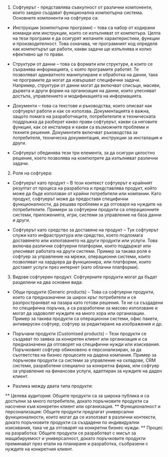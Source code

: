 1. Софтуерът - представлява съвкупност от различни компоненти, които заедно създават функционална компютърна система. Основните компоненти на софтуера са:

* Инструкции (компютърни програми) – това са набор от кодирани команди или инструкции, които се изпълняват от компютъра. Целта на тези програми е да осигурят желаните характеристики, функции    и производителност. Това означава, че програмният код определя как компютърът ще работи, какви задачи ще изпълнява и колко ефективно ще го прави.

* Структури от данни – това са формати или структури, в които се съхранява информацията, с която програмите работят. Те позволяват адекватното манипулиране и обработка на данни, така че 
  програмите да могат да извършват специфични задачи. Например, структури от данни могат да включват списъци, масиви, дървета и други форми на организация на данни, които улесняват достъпа, 
  управлението и модификацията на информацията.

* Документи – това са текстове и ръководства, които описват как софтуерът работи и как се използва. Документацията е важна, защото помага на разработчиците, потребителите и техническата 
  поддръжка да разберат какво прави софтуерът, какви са неговите функции, как се инсталира и какви са възможните проблеми и техните решения. Документите включват ръководства за потребителя, 
  техническа документация, инструкции за инсталация и други.
  
* Софтуерът обединява тези три елемента, за да осигури цялостно решение, което позволява на компютрите да изпълняват различни задачи.

2. Роля на софтуера:

* Софтуерът като продукт – В този контекст софтуерът е крайният резултат от процеса на разработка и представлява продукт, който може да бъде използван от крайни 
  потребители или компании. Като продукт, софтуерът може да предоставя специфични функционалности, да решава проблеми и да отговаря на нуждите на потребителите. 
  Примери за софтуерни продукти са операционните системи, приложенията, игри, системи за управление на база данни и други.

* Софтуерът като средство за доставяне на продукт – Тук софтуерът служи като инфраструктура или средство, което подпомага доставянето или използването на други 
  продукти или услуги. Това включва различни софтуерни платформи, които поддържат или улесняват работата на други системи. Пример за такава роля е софтуер за 
  управление на мрежи, операционни системи, които позволяват на хардуера да функционира, или платформи, които доставят услуги през интернет (като облачни 
  платформи).

3. Видове софтуерен продукт. Софтуерните продукти могат да бъдат разделени на два основни вида:

* Общи продукти (Generic products) – Това са софтуерни продукти, които са предназначени за широк кръг потребители и се разпространяват на пазара като готови 
  решения. Те не са създадени по специфична поръчка, а са разработени за масово използване и могат да задоволят нуждите на много хора или организации. Пример за 
  такива продукти са операционни системи, офис пакети, антивирусен софтуер, софтуер за редактиране на изображения и др.

* Поръчани продукти (Customised products) – Тези продукти се създават по заявка за конкретен клиент или организация и са предназначени да отговорят на специфични 
  нужди или изисквания. Поръчковият софтуер обикновено е персонализиран, за да съответства на бизнес процесите на дадена компания. Пример за поръчкови продукти са 
  системи за управление на складове, CRM системи, разработени специално за конкретна фирма, или софтуер за управление на финансови услуги, адаптиран за нуждите на 
  даден клиент.

* Разлика между двата типа продукти:
  
** Целева аудитория: Общите продукти са за широка публика и са достъпни за много потребители, докато поръчковите продукти са насочени към конкретен клиент или 
   организация.
** Функционалност и персонализация: Общите продукти предлагат универсални функционалности, които могат да се използват в различни контексти, докато поръчковите 
   продукти са създадени по индивидуални изисквания, така че да отговарят на конкретни бизнес нужди.
** Процес на разработка: Общите продукти се разработват с мисъл за мащабируемост и универсалност, докато поръчковите продукти преминават през етапи на планиране и 
   разработка, съобразени с нуждите на конкретния клиент.

